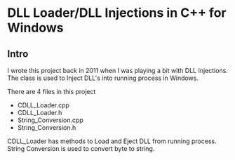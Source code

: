 DLL Loader/DLL Injections in C++ for Windows
==============

Intro
--------------
I wrote this project back in 2011 when I was playing a bit with DLL Injections.
The class is used to Inject DLL's into running process in Windows.

There are 4 files in this project
- CDLL_Loader.cpp
- CDLL_Loader.h
- String_Conversion.cpp
- String_Conversion.h

CDLL_Loader has methods to Load and Eject DLL from running process.
String Conversion is used to convert byte to string.
